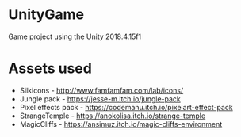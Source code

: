 # UnityGame
Game project using the Unity 2018.4.15f1

# Assets used

* Silkicons - http://www.famfamfam.com/lab/icons/
* Jungle pack - https://jesse-m.itch.io/jungle-pack
* Pixel effects pack - https://codemanu.itch.io/pixelart-effect-pack
* StrangeTemple - https://anokolisa.itch.io/strange-temple
* MagicCliffs - https://ansimuz.itch.io/magic-cliffs-environment